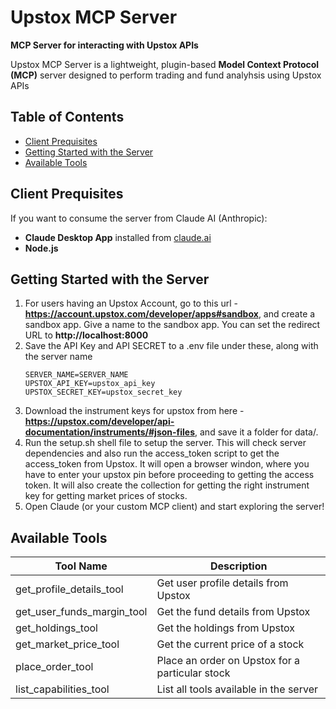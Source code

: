 # Upstox MCP Server
**MCP Server for interacting with Upstox APIs**

Upstox MCP Server is a lightweight, plugin-based **Model Context Protocol (MCP)** server designed to perform trading and fund analyhsis using Upstox APIs

## Table of Contents
- [Client Prequisites](#-clientt-prerequisites)
- [Getting Started with the Server](#-getting-started)
- [Available Tools](#-available-tools)

## Client Prequisites
If you want to consume the server from Claude AI (Anthropic):
- **Claude Desktop App** installed from [claude.ai](https://claude.ai)
- **Node.js**

## Getting Started with the Server
1. For users having an Upstox Account, go to this url - **https://account.upstox.com/developer/apps#sandbox**, and create a 
    sandbox app. Give a name to the sandbox app. You can set the redirect URL to **http://localhost:8000**
2. Save the API Key and API SECRET to a .env file under these, along with the server name
    ```env
    SERVER_NAME=SERVER_NAME
    UPSTOX_API_KEY=upstox_api_key
    UPSTOX_SECRET_KEY=upstox_secret_key
    ```
3. Download the instrument keys for upstox from here - **https://upstox.com/developer/api-documentation/instruments/#json-files**, and save it a folder for data/.
4. Run the setup.sh shell file to setup the server. This will check server dependencies and also run the access_token script to get the access_token from Upstox. It will open a browser windon, where you have to enter your upstox pin before proceeding to getting the access token. It will also create the collection for getting the right instrument key for getting market prices of stocks.
5. Open Claude (or your custom MCP client) and start exploring the server!

## Available Tools
| Tool Name                        | Description                                     |
|----------------------------------|----------------------------------------------   |
| get_profile_details_tool         | Get user profile details from Upstox            |
| get_user_funds_margin_tool       | Get the fund details from Upstox                |
| get_holdings_tool                | Get the holdings from Upstox                    |
| get_market_price_tool            | Get the current price of a stock                |
| place_order_tool                 | Place an order on Upstox for a particular stock |
| list_capabilities_tool           | List all tools available in the server          |